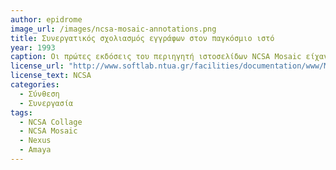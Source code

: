 ```yaml
---
author: epidrome
image_url: /images/ncsa-mosaic-annotations.png
title: Συνεργατικός σχολιασμός εγγράφων στον παγκόσμιο ιστό 
year: 1993 
caption: Οι πρώτες εκδόσεις του περιηγητή ιστοσελίδων NCSA Mosaic είχαν την δυνατότητα συνεργατικών σημειώσεων πάνω στα έγγραφα. Η λειτουργία αυτή ήταν εμπνευσμένη από την αρχική εφαρμογή Nexus, αλλά τελικά οι κατασκευαστές προτίμησαν να ασχοληθούν με άλλες λειτουργίες της εφαρμογής.
license_url: "http://www.softlab.ntua.gr/facilities/documentation/www/Mosaic-Docs-2.4/help-on-annotate-win.html" 
license_text: NCSA 
categories: 
  - Σύνθεση
  - Συνεργασία
tags:
  - NCSA Collage
  - NCSA Mosaic
  - Nexus
  - Amaya
---
```

